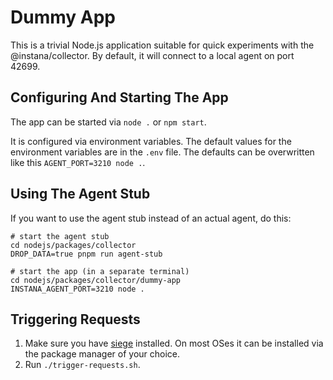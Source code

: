 # Dummy App

This is a trivial Node.js application suitable for quick experiments with the @instana/collector. By default, it will
connect to a local agent on port 42699.

## Configuring And Starting The App

The app can be started via `node .` or `npm start`.

It is configured via environment variables. The default values for the environment variables are in the `.env` file.
The defaults can be overwritten like this `AGENT_PORT=3210 node .`.

## Using The Agent Stub

If you want to use the agent stub instead of an actual agent, do this:

```
# start the agent stub
cd nodejs/packages/collector
DROP_DATA=true pnpm run agent-stub

# start the app (in a separate terminal)
cd nodejs/packages/collector/dummy-app
INSTANA_AGENT_PORT=3210 node .
```

## Triggering Requests

1. Make sure you have [siege](https://www.joedog.org/siege-home/) installed. On most OSes it can be installed via the package manager of your choice.
2. Run `./trigger-requests.sh`.

